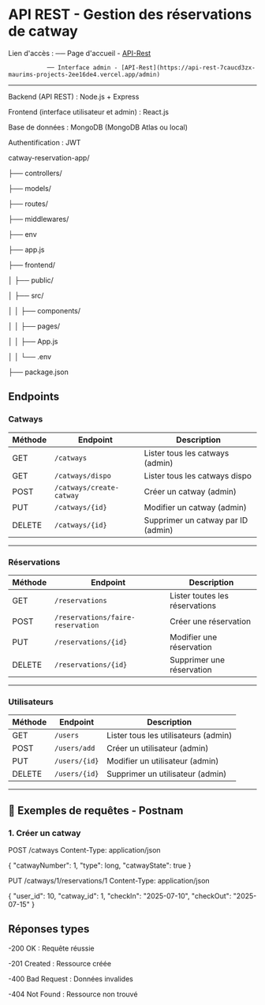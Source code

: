 # API REST - Gestion des réservations de catway


Lien d'accès : ── Page d'accueil - [API-Rest](https://api-rest-7caucd3zx-maurims-projects-2ee16de4.vercel.app/)

               ── Interface admin - [API-Rest](https://api-rest-7caucd3zx-maurims-projects-2ee16de4.vercel.app/admin)

---

Backend (API REST) : Node.js + Express

Frontend (interface utilisateur et admin) : React.js 

Base de données : MongoDB (MongoDB Atlas ou local)

Authentification : JWT


catway-reservation-app/

├── controllers/

├── models/

├── routes/

├── middlewares/

├── env

├── app.js

├── frontend/

│   ├── public/

│   ├── src/

│   │   ├── components/

│   │   ├── pages/

│   │   ├── App.js

│   │   └── .env

├── package.json




##  Endpoints

### Catways

| Méthode | Endpoint                | Description                        |
|---------|-------------------------|------------------------------------|
| GET     | `/catways`              | Lister tous les catways (admin)    |
| GET     | `/catways/dispo`        | Lister tous les catways dispo      |
| POST    | `/catways/create-catway`| Créer un catway (admin)            |
| PUT     | `/catways/{id}`         | Modifier un catway (admin)         |
| DELETE  | `/catways/{id}`         | Supprimer un catway par ID (admin) |

---

### Réservations

| Méthode | Endpoint                         | Description                    |
|---------|----------------------------------|--------------------------------|
| GET     | `/reservations`                  | Lister toutes les réservations |
| POST    | `/reservations/faire-reservation`| Créer une réservation          |
| PUT     | `/reservations/{id}`             | Modifier une réservation       |
| DELETE  | `/reservations/{id}`             | Supprimer une réservation      |

---

### Utilisateurs

| Méthode | Endpoint         | Description                           |
|---------|------------------|---------------------------------------|
| GET     | `/users`         | Lister tous les utilisateurs (admin)  |
| POST    | `/users/add`     | Créer un utilisateur (admin)          |
| PUT     | `/users/{id}`    | Modifier un utilisateur (admin)       |
| DELETE  | `/users/{id}`    | Supprimer un utilisateur (admin)      |

---

## 🔧 Exemples de requêtes - Postnam

### 1. Créer un catway

POST /catways
Content-Type: application/json

{
  "catwayNumber": 1,
  "type": long,
  "catwayState": true
}


PUT /catways/1/reservations/1
Content-Type: application/json

{
  "user_id": 10,
  "catway_id": 1,
  "checkIn": "2025-07-10",
  "checkOut": "2025-07-15"
}



## Réponses types
-200 OK : Requête réussie

-201 Created : Ressource créée

-400 Bad Request : Données invalides

-404 Not Found : Ressource non trouvé


